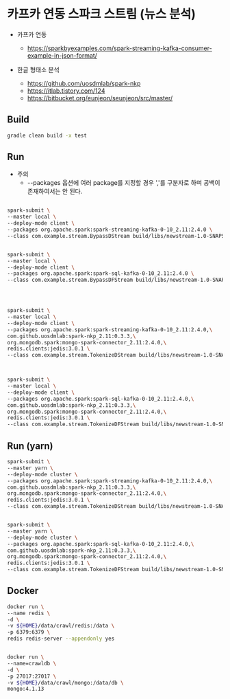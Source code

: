 
# 카프카 연동 스파크 스트림 (뉴스 분석)

* 카프카 연동
    * https://sparkbyexamples.com/spark-streaming-kafka-consumer-example-in-json-format/

* 한글 형태소 분석
    * https://github.com/uosdmlab/spark-nkp
    * https://itlab.tistory.com/124
    * https://bitbucket.org/eunjeon/seunjeon/src/master/

## Build

```bash
gradle clean build -x test
```

## Run
* 주의
    * --packages 옵션에 여러 package를 지정할 경우 ','를 구분자로 하며 공백이 존재하여서는 안 된다.
    
```bash

spark-submit \
--master local \
--deploy-mode client \
--packages org.apache.spark:spark-streaming-kafka-0-10_2.11:2.4.0 \
--class com.example.stream.BypassDStream build/libs/newstream-1.0-SNAPSHOT.jar 


spark-submit \
--master local \
--deploy-mode client \
--packages org.apache.spark:spark-sql-kafka-0-10_2.11:2.4.0 \
--class com.example.stream.BypassDFStream build/libs/newstream-1.0-SNAPSHOT.jar




spark-submit \
--master local \
--deploy-mode client \
--packages org.apache.spark:spark-streaming-kafka-0-10_2.11:2.4.0,\
com.github.uosdmlab:spark-nkp_2.11:0.3.3,\
org.mongodb.spark:mongo-spark-connector_2.11:2.4.0,\
redis.clients:jedis:3.0.1 \
--class com.example.stream.TokenizeDStream build/libs/newstream-1.0-SNAPSHOT.jar



spark-submit \
--master local \
--deploy-mode client \
--packages org.apache.spark:spark-sql-kafka-0-10_2.11:2.4.0,\
com.github.uosdmlab:spark-nkp_2.11:0.3.3,\
org.mongodb.spark:mongo-spark-connector_2.11:2.4.0,\
redis.clients:jedis:3.0.1 \
--class com.example.stream.TokenizeDFStream build/libs/newstream-1.0-SNAPSHOT.jar

```


## Run (yarn)

```bash
spark-submit \
--master yarn \
--deploy-mode cluster \
--packages org.apache.spark:spark-streaming-kafka-0-10_2.11:2.4.0,\
com.github.uosdmlab:spark-nkp_2.11:0.3.3,\
org.mongodb.spark:mongo-spark-connector_2.11:2.4.0,\
redis.clients:jedis:3.0.1 \
--class com.example.stream.TokenizeDStream build/libs/newstream-1.0-SNAPSHOT.jar


spark-submit \
--master yarn \
--deploy-mode cluster \
--packages org.apache.spark:spark-sql-kafka-0-10_2.11:2.4.0,\
com.github.uosdmlab:spark-nkp_2.11:0.3.3,\
org.mongodb.spark:mongo-spark-connector_2.11:2.4.0,\
redis.clients:jedis:3.0.1 \
--class com.example.stream.TokenizeDFStream build/libs/newstream-1.0-SNAPSHOT.jar
```


## Docker 

```bash
docker run \
--name redis \
-d \
-v ${HOME}/data/crawl/redis:/data \
-p 6379:6379 \
redis redis-server --appendonly yes


docker run \
--name=crawldb \
-d \
-p 27017:27017 \
-v ${HOME}/data/crawl/mongo:/data/db \
mongo:4.1.13

```